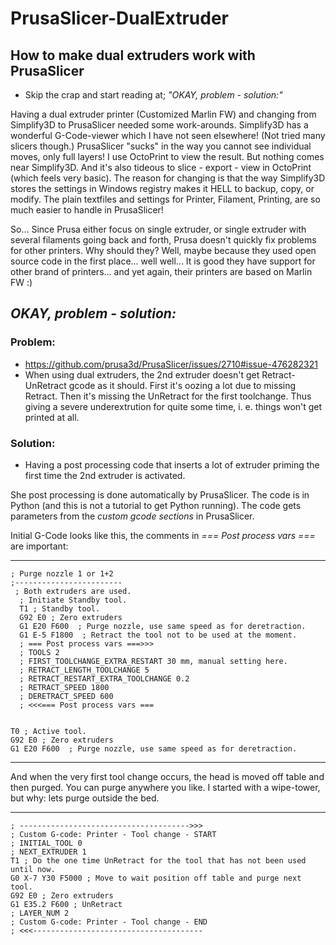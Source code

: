 # PrusaSlicer-DualExtruder
## How to make dual extruders work with PrusaSlicer
* Skip the crap and start reading at; *"OKAY, problem - solution:"*

Having a dual extruder printer (Customized Marlin FW) and changing from Simplify3D to PrusaSlicer needed some work-arounds.
Simplify3D has a wonderful G-Code-viewer which I have not seen elsewhere! (Not tried many slicers though.)
PrusaSlicer "sucks" in the way you cannot see individual moves, only full layers! I use OctoPrint to view the result. But nothing comes near Simplify3D. And it's also tideous to slice - export - view in OctoPrint (which feels very basic).
The reason for changing is that the way Simplify3D stores the settings in Windows registry makes it HELL to backup, copy, or modify.
The plain textfiles and settings for Printer, Filament, Printing, are so much easier to handle in PrusaSlicer!

So...
Since Prusa either focus on single extruder, or single extruder with several filaments going back and forth, Prusa doesn't quickly fix problems for other printers.
Why should they? Well, maybe because they used open source code in the first place... well well... It is good they have support for other brand of printers... and yet again, their printers are based on Marlin FW :)

## *OKAY, problem - solution:*
### Problem: 
* https://github.com/prusa3d/PrusaSlicer/issues/2710#issue-476282321
* When using dual extruders, the 2nd extruder doesn't get Retract-UnRetract gcode as it should. First it's oozing a lot due to missing Retract. Then it's missing the UnRetract for the first toolchange. Thus giving a severe underextrution for quite some time, i. e. things won't get printed at all.
### Solution:
* Having a post processing code that inserts a lot of extruder priming the first time the 2nd extruder is activated.

She post processing is done automatically by PrusaSlicer. The code is in Python (and this is not a tutorial to get Python running).
The code gets parameters from the *custom gcode sections* in PrusaSlicer.



Initial G-Code looks like this, the comments in *=== Post process vars ===* are important:
- - - - - - -
```
; Purge nozzle 1 or 1+2
;------------------------
 ; Both extruders are used.
  ; Initiate Standby tool.
  T1 ; Standby tool.
  G92 E0 ; Zero extruders
  G1 E20 F600  ; Purge nozzle, use same speed as for deretraction.
  G1 E-5 F1800  ; Retract the tool not to be used at the moment.
  ; === Post process vars ===>>>
  ; TOOLS 2
  ; FIRST_TOOLCHANGE_EXTRA_RESTART 30 mm, manual setting here.
  ; RETRACT_LENGTH_TOOLCHANGE 5 
  ; RETRACT_RESTART_EXTRA_TOOLCHANGE 0.2 
  ; RETRACT_SPEED 1800 
  ; DERETRACT_SPEED 600 
  ; <<<=== Post process vars ===


T0 ; Active tool.
G92 E0 ; Zero extruders
G1 E20 F600  ; Purge nozzle, use same speed as for deretraction.
```
- - - - - - -



And when the very first tool change occurs, the head is moved off table and then purged. You can purge anywhere you like. I started with a wipe-tower, but why: lets purge outside the bed.
- - - - - - -

```
; -------------------------------------->>>
; Custom G-code: Printer - Tool change - START
; INITIAL_TOOL 0
; NEXT_EXTRUDER 1
T1 ; Do the one time UnRetract for the tool that has not been used until now.
G0 X-7 Y30 F5000 ; Move to wait position off table and purge next tool.
G92 E0 ; Zero extruders
G1 E35.2 F600 ; UnRetract
; LAYER_NUM 2
; Custom G-code: Printer - Tool change - END
; <<<--------------------------------------
```


